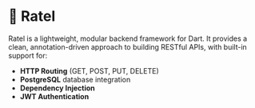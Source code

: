 # 🦡 Ratel

Ratel is a lightweight, modular backend framework for Dart. It provides a clean, annotation-driven approach to building RESTful APIs, with built-in support for:

- **HTTP Routing** (GET, POST, PUT, DELETE)
- **PostgreSQL** database integration
- **Dependency Injection**
- **JWT Authentication**